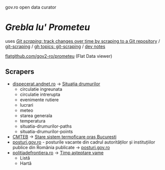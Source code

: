 gov.ro open data curator

# _Grebla lu' Prometeu_

uses [*Git scraping*: track changes over time by scraping to a Git repository](https://simonwillison.net/2020/Oct/9/git-scraping/) / [git-scraping](https://simonwillison.net/tags/gitscraping/) / [gh topics: git-scraping](https://github.com/topics/git-scraping)  /  [dev notes](dev-notes.md) 

[flatgithub.com/gov2-ro/prometeu](https://flatgithub.com/gov2-ro/prometeu) (Flat Data viewer)

## Scrapers 

- [dispecerat.andnet.ro](https://dispecerat.andnet.ro/) → [Situația drumurilor](data/andnet/)
    - circulatie ingreunata
    - circulatie intrerupta
    - evenimente rutiere
    - lucrari
    - meteo
    - starea generala
    - temperatura
    - situatia-drumurilor-paths
    - situatia-drumurilor-points
- [CMTEB](https://www.cmteb.ro/harta_stare_sistem_termoficare_bucuresti.php) →  [Stare sistem termoficare oraș Bucuresti](data/cmteb/) 
- [posturi.gov.ro](http://posturi.gov.ro/) - posturile vacante din cadrul autorităților și instituțiilor publice din România publicate → [posturi.gov.ro](data/posturi/)
- [politiadefrontiera.ro](https://www.politiadefrontiera.ro/ro/traficonline)  → [Timp așteptare vame](data/politia-de-frontiera) 
    - Listă
    - Hartă